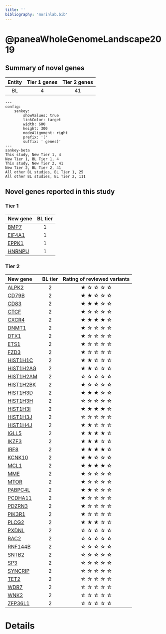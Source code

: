 ```yaml
---
title: ''
bibliography: 'morinlab.bib'
---
```


# @paneaWholeGenomeLandscape2019
## Summary of novel genes

|Entity| Tier 1 genes| Tier 2 genes|
|:-:|:-:|:-:|
|BL|4|41|
```mermaid
---
config:
    sankey:
        showValues: true
        linkColor: target
        width: 600
        height: 300
        nodeAlignment: right
        prefix: '('
        suffix: ' genes)'
---
sankey-beta
This study, New Tier 1, 4
New Tier 1, BL Tier 1, 4
This study, New Tier 2, 41
New Tier 2, BL Tier 2, 41
All other BL studies, BL Tier 1, 25
All other BL studies, BL Tier 2, 111
```

## Novel genes reported in this study

### Tier 1
|New gene|BL tier|
|:-|:-:|
|[BMP7](../BMP7)|1 |
|[EIF4A1](../EIF4A1)|1 |
|[EPPK1](../EPPK1)|1 |
|[HNRNPU](../HNRNPU)|1 |

### Tier 2
|New gene|BL tier|Rating of reviewed variants|
|:-|:-:|:-:|
|[ALPK2](../ALPK2)|2 | &starf; &star; &star; &star; &star;|
|[CD79B](../CD79B)|2 | &starf; &starf; &star; &star; &star;|
|[CD83](../CD83)|2 | &starf; &starf; &starf; &star; &star;|
|[CTCF](../CTCF)|2 | &starf; &star; &star; &star; &star;|
|[CXCR4](../CXCR4)|2 | &starf; &starf; &starf; &starf; &star;|
|[DNMT1](../DNMT1)|2 | &starf; &star; &star; &star; &star;|
|[DTX1](../DTX1)|2 | &starf; &star; &star; &star; &star;|
|[ETS1](../ETS1)|2 | &starf; &star; &star; &star; &star;|
|[FZD3](../FZD3)|2 | &starf; &star; &star; &star; &star;|
|[HIST1H1C](../HIST1H1C)|2 | &starf; &starf; &star; &star; &star;|
|[HIST1H2AG](../HIST1H2AG)|2 | &starf; &starf; &star; &star; &star;|
|[HIST1H2AM](../HIST1H2AM)|2 | &star; &star; &star; &star; &star;|
|[HIST1H2BK](../HIST1H2BK)|2 | &starf; &star; &star; &star; &star;|
|[HIST1H3D](../HIST1H3D)|2 |&starf; &starf; &starf; &star; &star;|
|[HIST1H3H](../HIST1H3H)|2 |&star; &star; &star; &star; &star;|
|[HIST1H3I](../HIST1H3I)|2 |&starf; &starf; &starf; &starf; &star;|
|[HIST1H3J](../HIST1H3J)|2 |&star; &star; &star; &star; &star;|
|[HIST1H4J](../HIST1H4J)|2 |&starf; &starf; &star; &star; &star;|
|[IGLL5](../IGLL5)|2 |&starf; &starf; &starf; &starf; &star;|
|[IKZF3](../IKZF3)|2 |&starf; &starf; &starf; &star; &star;|
|[IRF8](../IRF8)|2 |&starf; &starf; &starf; &starf; &star;|
|[KCNK10](../KCNK10)|2 |&starf; &starf; &star; &star; &star;|
|[MCL1](../MCL1)|2 |&starf; &starf; &starf; &starf; &star;|
|[MME](../MME)|2 |&starf; &star; &star; &star; &star;|
|[MTOR](../MTOR)|2 |&starf; &star; &star; &star; &star;|
|[PABPC4L](../PABPC4L)|2 |&starf; &starf; &star; &star; &star;|
|[PCDHA11](../PCDHA11)|2 |&starf; &star; &star; &star; &star;|
|[PDZRN3](../PDZRN3)|2 |&starf; &star; &star; &star; &star;|
|[PIK3R1](../PIK3R1)|2 |&starf; &star; &star; &star; &star;|
|[PLCG2](../PLCG2)|2 |&starf; &starf; &starf; &star; &star;|
|[PXDNL](../PXDNL)|2 |&star; &star; &star; &star; &star;|
|[RAC2](../RAC2)|2 |&star; &star; &star; &star; &star;|
|[RNF144B](../RNF144B)|2 |&star; &star; &star; &star; &star;|
|[SNTB2](../SNTB2)|2 |&star; &star; &star; &star; &star;|
|[SP3](../SP3)|2 |&star; &star; &star; &star; &star;|
|[SYNCRIP](../SYNCRIP)|2 |&star; &star; &star; &star; &star;|
|[TET2](../TET2)|2 |&star; &star; &star; &star; &star;|
|[WDR7](../WDR7)|2 |&star; &star; &star; &star; &star;|
|[WNK2](../WNK2)|2 |&star; &star; &star; &star; &star;|
|[ZFP36L1](../ZFP36L1)|2 |&star; &star; &star; &star; &star;|


# Details

